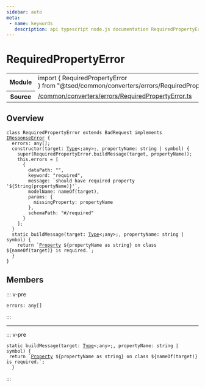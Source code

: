 ```yaml
---
sidebar: auto
meta:
 - name: keywords
   description: api typescript node.js documentation RequiredPropertyError class
---
```

# RequiredPropertyError <Badge text="Class" type="class"/>
<!-- Summary -->
<section class="symbol-info"><table class="is-full-width"><tbody><tr><th>Module</th><td><div class="lang-typescript"><span class="token keyword">import</span> { RequiredPropertyError }&nbsp;<span class="token keyword">from</span>&nbsp;<span class="token string">"@tsed/common/converters/errors/RequiredPropertyError"</span></div></td></tr><tr><th>Source</th><td><a href="https://github.com/Romakita/ts-express-decorators/blob/v4.30.2/src//common/converters/errors/RequiredPropertyError.ts#L0-L0">/common/converters/errors/RequiredPropertyError.ts</a></td></tr></tbody></table></section>

<!-- Overview -->
## Overview


<pre><code class="typescript-lang "><span class="token keyword">class</span> RequiredPropertyError <span class="token keyword">extends</span> BadRequest <span class="token keyword">implements</span> <a href="/api/common/mvc/interfaces/IResponseError.html"><span class="token">IResponseError</span></a> <span class="token punctuation">{</span>
  errors<span class="token punctuation">:</span> <span class="token keyword">any</span><span class="token punctuation">[</span><span class="token punctuation">]</span><span class="token punctuation">;</span>
  <span class="token keyword">constructor</span><span class="token punctuation">(</span>target<span class="token punctuation">:</span> <a href="/api/core/interfaces/Type.html"><span class="token">Type</span></a>&lt<span class="token punctuation">;</span><span class="token keyword">any</span>&gt<span class="token punctuation">;</span><span class="token punctuation">,</span> propertyName<span class="token punctuation">:</span> <span class="token keyword">string</span> | symbol<span class="token punctuation">)</span> <span class="token punctuation">{</span>
    <span class="token function">super</span><span class="token punctuation">(</span>RequiredPropertyError.<span class="token function">buildMessage</span><span class="token punctuation">(</span>target<span class="token punctuation">,</span> propertyName<span class="token punctuation">)</span><span class="token punctuation">)</span><span class="token punctuation">;</span>
    this.errors<span class="token punctuation"> = </span><span class="token punctuation">[</span>
      <span class="token punctuation">{</span>
        dataPath<span class="token punctuation">:</span> ""<span class="token punctuation">,</span>
        keyword<span class="token punctuation">:</span> <span class="token string">"required"</span><span class="token punctuation">,</span>
        message<span class="token punctuation">:</span> `should have required property '$<span class="token punctuation">{</span><span class="token function">String</span><span class="token punctuation">(</span>propertyName<span class="token punctuation">)</span><span class="token punctuation">}</span>'`<span class="token punctuation">,</span>
        modelName<span class="token punctuation">:</span> <span class="token function">nameOf</span><span class="token punctuation">(</span>target<span class="token punctuation">)</span><span class="token punctuation">,</span>
        params<span class="token punctuation">:</span> <span class="token punctuation">{</span>
          missingProperty<span class="token punctuation">:</span> propertyName
        <span class="token punctuation">}</span><span class="token punctuation">,</span>
        schemaPath<span class="token punctuation">:</span> "#/required"
      <span class="token punctuation">}</span>
    <span class="token punctuation">]</span><span class="token punctuation">;</span>
  <span class="token punctuation">}</span>
  <span class="token keyword">static</span> <span class="token function">buildMessage</span><span class="token punctuation">(</span>target<span class="token punctuation">:</span> <a href="/api/core/interfaces/Type.html"><span class="token">Type</span></a>&lt<span class="token punctuation">;</span><span class="token keyword">any</span>&gt<span class="token punctuation">;</span><span class="token punctuation">,</span> propertyName<span class="token punctuation">:</span> <span class="token keyword">string</span> | symbol<span class="token punctuation">)</span> <span class="token punctuation">{</span>
    return `<a href="/api/common/jsonschema/decorators/Property.html"><span class="token">Property</span></a> $<span class="token punctuation">{</span>propertyName <span class="token keyword">as</span> <span class="token keyword">string</span><span class="token punctuation">}</span> on <span class="token keyword">class</span> $<span class="token punctuation">{</span><span class="token function">nameOf</span><span class="token punctuation">(</span>target<span class="token punctuation">)</span><span class="token punctuation">}</span> is required.`<span class="token punctuation">;</span>
  <span class="token punctuation">}</span>
<span class="token punctuation">}</span></code></pre>



<!-- Members -->




## Members


::: v-pre

<div class="method-overview">
<pre><code class="typescript-lang ">errors<span class="token punctuation">:</span> <span class="token keyword">any</span><span class="token punctuation">[</span><span class="token punctuation">]</span></code></pre>

</div>



:::



***



::: v-pre

<div class="method-overview">
<pre><code class="typescript-lang "><span class="token keyword">static</span> <span class="token function">buildMessage</span><span class="token punctuation">(</span>target<span class="token punctuation">:</span> <a href="/api/core/interfaces/Type.html"><span class="token">Type</span></a>&lt<span class="token punctuation">;</span><span class="token keyword">any</span>&gt<span class="token punctuation">;</span><span class="token punctuation">,</span> propertyName<span class="token punctuation">:</span> <span class="token keyword">string</span> | symbol<span class="token punctuation">)</span> <span class="token punctuation">{</span>
 return `<a href="/api/common/jsonschema/decorators/Property.html"><span class="token">Property</span></a> $<span class="token punctuation">{</span>propertyName <span class="token keyword">as</span> <span class="token keyword">string</span><span class="token punctuation">}</span> on <span class="token keyword">class</span> $<span class="token punctuation">{</span><span class="token function">nameOf</span><span class="token punctuation">(</span>target<span class="token punctuation">)</span><span class="token punctuation">}</span> is required.`<span class="token punctuation">;</span>
  <span class="token punctuation">}</span></code></pre>

</div>



:::